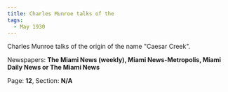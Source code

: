 ```yaml
---  
title: Charles Munroe talks of the  
tags:  
  - May 1930  
---  
```

  
Charles Munroe talks of the origin of the name "Caesar Creek".  
  
Newspapers: **The Miami News (weekly), Miami News-Metropolis, Miami Daily News or The Miami News**  
  
Page: **12**, Section: **N/A** 
